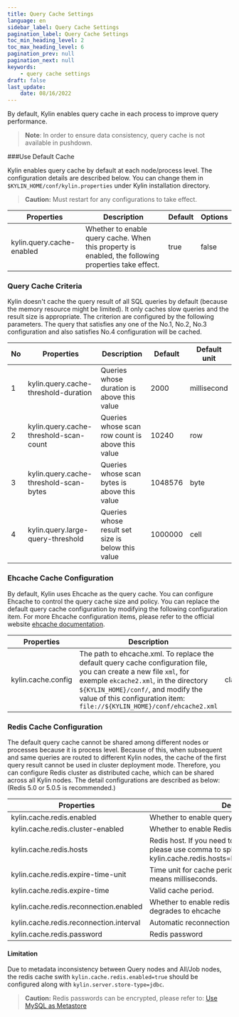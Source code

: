 ```yaml
---
title: Query Cache Settings
language: en
sidebar_label: Query Cache Settings
pagination_label: Query Cache Settings
toc_min_heading_level: 2
toc_max_heading_level: 6
pagination_prev: null
pagination_next: null
keywords:
    - query cache settings
draft: false
last_update:
    date: 08/16/2022
---
```


By default, Kylin enables query cache in each process to improve query performance.

> **Note**: In order to ensure data consistency, query cache is not available in pushdown.


###Use Default Cache

Kylin enables query cache by default at each node/process level. The configuration details are described  below. You can change them in `$KYLIN_HOME/conf/kylin.properties` under Kylin installation directory.

> **Caution:** Must restart for any configurations to take effect. 

| Properties                | Description                                                  | Default | Options |
| ------------------------- | ------------------------------------------------------------ | ------- | ------- |
| kylin.query.cache-enabled | Whether to enable query cache. When this property is enabled, the following properties take effect. | true    | false   |


### Query Cache Criteria
Kylin doesn't cache the query result of all SQL queries by default (because the memory resource might be limited). It only caches slow queries and the result size is appropriate. The criterion are configured by the following parameters. 
The query that satisfies any one of the No.1, No.2, No.3 configuration and also satisfies No.4 configuration will be cached.

|No |  Properties                         | Description                                                  | Default        | Default unit |
| ----| ---------------------------------- | ------------------------------------------------------------ | -------------- | ------- |
| 1|kylin.query.cache-threshold-duration          | Queries whose duration is above this value | 2000           | millisecond |
| 2|kylin.query.cache-threshold-scan-count          | Queries whose scan row count is above this value | 10240           | row |
| 3|kylin.query.cache-threshold-scan-bytes          | Queries whose scan bytes is above this value | 1048576           | byte |
| 4|kylin.query.large-query-threshold          | Queries whose result set size is below this value  | 1000000           | cell |

### Ehcache Cache Configuration

By default, Kylin uses Ehcache as the query cache. You can configure Ehcache to control the query cache size and policy. You can replace the default query cache configuration by modifying the following configuration item. For more Ehcache configuration items, please refer to the official website [ehcache documentation](https://www.ehcache.org/generated/2.9.0/html/ehc-all/#page/Ehcache_Documentation_Set%2Fehcache_all.1.017.html%23).

| Properties | Description | Default |
| ----- | ---- | ----- |
| kylin.cache.config | The path to ehcache.xml. To replace the default query cache configuration file, you can create a new file `xml`, for exemple `ekcache2.xml`, in the directory  `${KYLIN_HOME}/conf/`, and modify the value of this configuration item: `file://${KYLIN_HOME}/conf/ehcache2.xml` | classpath:ehcache.xml |


### Redis Cache Configuration

The default query cache cannot be shared among different nodes or processes because it is process level. Because of this,  when subsequent and same queries are routed to different Kylin nodes, the cache of the first query result cannot be used in cluster deployment mode. Therefore, you can configure Redis cluster as distributed cache, which can be shared across all Kylin nodes. The detail configurations are described as below:
(Redis 5.0 or 5.0.5 is recommended.)

| Properties                         | Description                                                  | Default        | Options |
| ---------------------------------- | ------------------------------------------------------------ | -------------- | ------- |
| kylin.cache.redis.enabled          | Whether to enable query cache by using Redis cluster.         | false          | true    |
| kylin.cache.redis.cluster-enabled  | Whether to enable Redis cluster mode.                         | false          | true    |
| kylin.cache.redis.hosts             | Redis host. If you need to connect to a Redis cluster, please use comma to split the hosts, such as, kylin.cache.redis.hosts=localhost:6379,localhost:6380 | localhost:6379 |         |
| kylin.cache.redis.expire-time-unit | Time unit for cache period. EX means seconds and PX means milliseconds. | EX             | PX      |
| kylin.cache.redis.expire-time      | Valid cache period.                                           | 86400          |         |
| kylin.cache.redis.reconnection.enabled | Whether to enable redis reconnection when cache degrades to ehcache | true | false |
| kylin.cache.redis.reconnection.interval | Automatic reconnection interval, in minutes | 60 | |
| kylin.cache.redis.password | Redis password | | |

#### Limitation
Due to metadata inconsistency between Query nodes and All/Job nodes, the redis cache swith `kylin.cache.redis.enabled=true` should be configured along with `kylin.server.store-type=jdbc`.

> **Caution:** Redis passwords can be encrypted, please refer to: [Use MySQL as Metastore](../deployment/rdbms_metastore/mysql/mysql_metastore.md)
